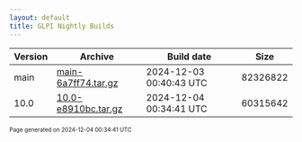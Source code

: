 ```yaml
---
layout: default
title: GLPI Nightly Builds
---
```


Version|Archive|Build date|Size
---|---|---|---
main|[main-6a7ff74.tar.gz](main-6a7ff74.tar.gz)|2024-12-03 00:40:43 UTC|82326822
10.0|[10.0-e8910bc.tar.gz](10.0-e8910bc.tar.gz)|2024-12-04 00:34:41 UTC|60315642

<font size="1">Page generated on 2024-12-04 00:34:41 UTC</font>
